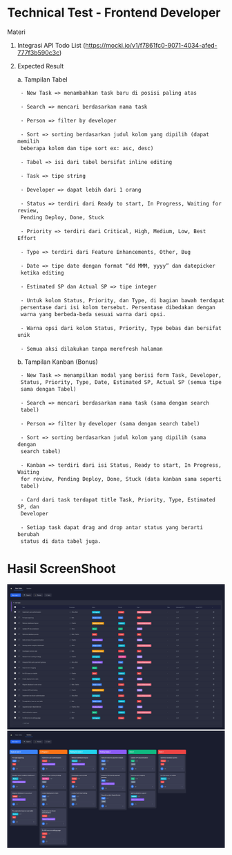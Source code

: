 # Technical Test - Frontend Developer


Materi
1. Integrasi API Todo List (https://mocki.io/v1/f7861fc0-9071-4034-afed-777f3b590c3c)


2. Expected Result


    a. Tampilan Tabel
       
        - New Task => menambahkan task baru di posisi paling atas
       
        - Search => mencari berdasarkan nama task
       
        - Person => filter by developer
       
        - Sort => sorting berdasarkan judul kolom yang dipilih (dapat memilih
        beberapa kolom dan tipe sort ex: asc, desc)
       
        - Tabel => isi dari tabel bersifat inline editing
       
        - Task => tipe string
       
        - Developer => dapat lebih dari 1 orang
       
        - Status => terdiri dari Ready to start, In Progress, Waiting for review,
        Pending Deploy, Done, Stuck
       
        - Priority => terdiri dari Critical, High, Medium, Low, Best Effort
       
        - Type => terdiri dari Feature Enhancements, Other, Bug
       
        - Date => tipe date dengan format “dd MMM, yyyy” dan datepicker
        ketika editing
       
        - Estimated SP dan Actual SP => tipe integer
       
        - Untuk kolom Status, Priority, dan Type, di bagian bawah terdapat
        persentase dari isi kolom tersebut. Persentase dibedakan dengan
        warna yang berbeda-beda sesuai warna dari opsi.
       
        - Warna opsi dari kolom Status, Priority, Type bebas dan bersifat unik
       
        - Semua aksi dilakukan tanpa merefresh halaman


    b. Tampilan Kanban (Bonus)

        - New Task => menampilkan modal yang berisi form Task, Developer,
        Status, Priority, Type, Date, Estimated SP, Actual SP (semua tipe
        sama dengan Tabel)
    
        - Search => mencari berdasarkan nama task (sama dengan search
        tabel)
    
        - Person => filter by developer (sama dengan search tabel)
    
        - Sort => sorting berdasarkan judul kolom yang dipilih (sama dengan
        search tabel)
    
        - Kanban => terdiri dari isi Status, Ready to start, In Progress, Waiting
        for review, Pending Deploy, Done, Stuck (data kanban sama seperti
        tabel)
    
        - Card dari task terdapat title Task, Priority, Type, Estimated SP, dan
        Developer
    
        - Setiap task dapat drag and drop antar status yang berarti berubah
        status di data tabel juga.


# Hasil ScreenShoot

![alt text](localhost_5173_.png) ![alt text](<localhost_5173_ (1).png>) 